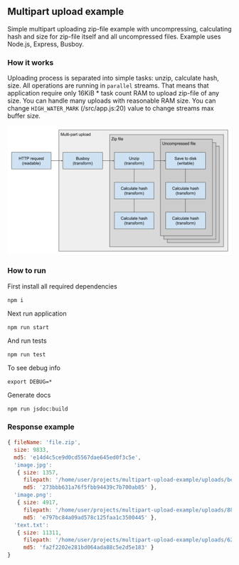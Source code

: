 ## Multipart upload example

Simple multipart uploading zip-file example with uncompressing, calculating hash and size for zip-file itself and all uncompressed files. Example uses Node.js, Express, Busboy.

### How it works

Uploading process is separated into simple tasks: unzip, calculate hash, size. All operations are running in `parallel` streams. That means that application require only 16KiB * task count RAM to upload zip-file of any size. You can handle many uploads with reasonable RAM size. You can change `HIGH_WATER_MARK` (/src/app.js:20) value to change streams max buffer size.

![testing mesh](https://github.com/demeter-macik/multipart-upload-example/blob/develop/docs/images/multipart-upload-stream.png)

### How to run

First install all required dependencies

```
npm i
```

Next run application
```
npm run start
```

And run tests
```
npm run test
```

To see debug info
```
export DEBUG=*
```

Generate docs
```
npm run jsdoc:build
```

### Response example

```js
{ fileName: 'file.zip',
  size: 9833,
  md5: 'e14d4c5ce9d0cd5567dae645ed0f3c5e',
  'image.jpg': 
   { size: 1357,
     filepath: '/home/user/projects/multipart-upload-example/uploads/bedde47d-8c47-4c6c-b707-f5321c2eede7-image.jpg',
     md5: '273bbb631a76f5fbb94439c7b700ab85' },
  'image.png': 
   { size: 4917,
     filepath: '/home/user/projects/multipart-upload-example/uploads/889c7e48-37dd-4593-a6d9-f50676fed8dd-image.png',
     md5: 'e797bc84a09ad578c125faa1c3500445' },
  'text.txt': 
   { size: 11311,
     filepath: '/home/user/projects/multipart-upload-example/uploads/629bf40c-31ef-4632-813d-e8074095b58a-text.txt',
     md5: 'fa2f2202e281bd064ada88c5e2d5e183' } 
}
```